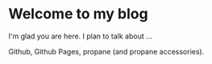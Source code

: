 # Welcome to my blog

I'm glad you are here. I plan to talk about ...

Github, Github Pages, propane (and propane accessories).
